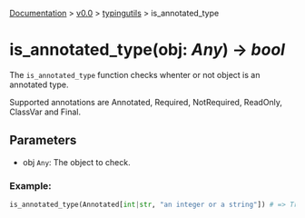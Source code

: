 [Documentation](/docs/documentation.md) >
 [v0.0](/docs/0.0/version.md) >
  [typingutils](/docs/0.0/typingutils/module.md) >
   is_annotated_type

# is_annotated_type(obj: _Any_) -> _bool_

The `is_annotated_type` function checks whenter or not object is an annotated type.

Supported annotations are Annotated, Required, NotRequired, ReadOnly, ClassVar and Final.

## Parameters

- obj `Any`: The object to check.

### Example:
```python
is_annotated_type(Annotated[int|str, "an integer or a string"]) # => True
```